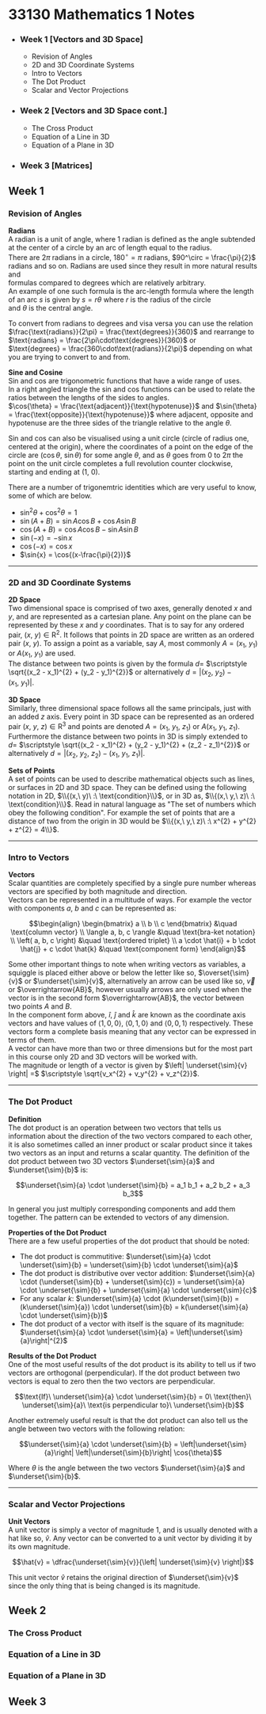 # 33130 Mathematics 1 Notes

* ### Week 1 [Vectors and 3D Space]
    * Revision of Angles
    * 2D and 3D Coordinate Systems
    * Intro to Vectors
    * The Dot Product
    * Scalar and Vector Projections
* ### Week 2 [Vectors and 3D Space cont.]
    *  The Cross Product  
    *  Equation of a Line in 3D
    *  Equation of a Plane in 3D
* ### Week 3 [Matrices]

## Week 1

  ### Revision of Angles
**Radians**  
A radian is a unit of angle, where 1 radian is defined as the angle subtended at the center of a circle by an arc of length equal to the radius.  
There are $2\pi$ radians in a circle, $180^\circ = \pi$ radians, $90^\circ = \frac{\pi}{2}$ radians and so on. Radians are used since they result in more natural results and  
formulas compared to degrees which are relatively arbitrary.  
An example of one such formula is the arc-length formula where the length of an arc $s$ is given by $s = r\theta$ where $r$ is the radius of the circle  
and $\theta$ is the central angle.  

To convert from radians to degrees and visa versa you can use the relation $\frac{\text{radians}}{2\pi} = \frac{\text{degrees}}{360}$ and rearrange to $\text{radians} = \frac{2\pi\cdot\text{degrees}}{360}$ or  
$\text{degrees} = \frac{360\cdot\text{radians}}{2\pi}$ depending on what you are trying to convert to and from.  

**Sine and Cosine**  
Sin and cos are trigonometric functions that have a wide range of uses.  
In a right angled triangle the sin and cos functions can be used to relate the ratios between the lengths of the sides to angles.  
$\cos{\theta} = \frac{\text{adjacent}}{\text{hypotenuse}}$ and $\sin{\theta} = \frac{\text{opposite}}{\text{hypotenuse}}$ where $\text{adjacent}$, $\text{opposite}$ and $\text{hypotenuse}$ are the three sides of the triangle relative to the angle $\theta$.  
  
Sin and cos can also be visualised using a unit circle (circle of radius one, centered at the origin), where the coordinates of a point on the edge of the circle are $(\cos{\theta},\ \sin{\theta})$ for some angle $\theta$, and as $\theta$ goes from $0$ to $2\pi$
the point on the unit circle completes a full revolution counter clockwise, starting and ending at $(1,\ 0)$.  

There are a number of trigonemtric identities which are very useful to know, some of which are below.
* $\sin^{2}{\theta} + \cos^{2}{\theta} = 1$
* $\sin{(A+B)} = \sin{A}\cos{B} + \cos{A}\sin{B}$
* $\cos{(A+B)} = \cos{A}\cos{B} - \sin{A}\sin{B}$
* $\sin{(-x)} = -\sin{x}$
* $\cos{(-x)} = \cos{x}$
* $\sin{x} = \cos{(x-\frac{\pi}{2})}$
---

  ### 2D and 3D Coordinate Systems
**2D Space**  
Two dimensional space is comprised of two axes, generally denoted $x$ and $y$, and are represented as a cartesian plane. Any point on the plane can be represented by these $x$ and $y$ coordinates. That is to say for any ordered pair, $(x,\ y) \in \mathrm{R}^{2}$.
It follows that points in 2D space are written as an ordered pair $(x,\ y)$. To assign a point as a variable, say $A$, most commonly $A = (x_1,\ y_1)$ or $A(x_1,\ y_1)$ are used.  
The distance between two points is given by the formula $d =$ $\scriptstyle \sqrt{(x_2 - x_1)^{2} + (y_2 - y_1)^{2}}$ or alternatively $d = \left|(x_2,\ y_2) - (x_1,\ y_1)\right|$.  
  
**3D Space**  
Similarly, three dimensional space follows all the same principals, just with an added $z$ axis. Every point in 3D space can be represented as an ordered pair $(x,\ y,\ z) \in \mathrm{R}^{3}$ and points are denoted $A = (x_1,\ y_1,\ z_1)$ or $A(x_1,\ y_1,\ z_1)$.
Furthermore the distance between two points in 3D is simply extended to $d =$ $\scriptstyle \sqrt{(x_2 - x_1)^{2} + (y_2 - y_1)^{2} + (z_2 - z_1)^{2}}$ or alternatively $d = \left|(x_2,\ y_2,\ z_2) - (x_1,\ y_1,\ z_1)\right|$.  
  
**Sets of Points**  
A set of points can be used to describe mathematical objects such as lines, or surfaces in 2D and 3D space. They can be defined using the following notation in 2D, $\\{(x,\ y)\ :\ \text{condition}\\}$, or in 3D as, $\\{(x,\ y,\ z)\ :\ \text{condition}\\}$.
Read in natural language as "The set of numbers which obey the following condition". For example the set of points that are a distance of two from the origin in 3D would be $\\{(x,\ y,\ z)\ :\ x^{2} + y^{2} + z^{2} = 4\\}$.  

---

  ### Intro to Vectors
**Vectors**  
Scalar quantities are completely specified by a single pure number whereas vectors are specified by both magnitude and direction.  
Vectors can be represented in a multitude of ways. For example the vector with components $a$, $b$ and $c$ can be represented as:
```math
\begin{align}
    \begin{bmatrix} a \\ b \\ c \end{bmatrix} &\quad \text{column vector} \\
    \langle a, b, c \rangle &\quad \text{bra-ket notation} \\
    \left( a, b, c \right) &\quad \text{ordered triplet} \\
    a \cdot \hat{i} + b \cdot \hat{j} + c \cdot \hat{k} &\quad \text{component form}
\end{align}
```
Some other important things to note when writing vectors as variables, a squiggle is placed either above or below the letter like so, $\overset{\sim}{v}$ or $\underset{\sim}{v}$, alternatively an arrow can be used like so, $\vec{v}$ or $\overrightarrow{AB}$,
however usually arrows are only used when the vector is in the second form $\overrightarrow{AB}$, the vector between two points $A$ and $B$.  
In the component form above, $\hat{i}$, $\hat{j}$ and $\hat{k}$ are known as the coordinate axis vectors and have values of $\langle 1, 0, 0 \rangle$, $\langle 0, 1, 0 \rangle$ and $\langle 0, 0, 1 \rangle$ respectively. These vectors form a complete basis
meaning that any vector can be expressed in terms of them.  
A vector can have more than two or three dimensions but for the most part in this course only 2D and 3D vectors will be worked with.  
The magnitude or length of a vector is given by $\left| \underset{\sim}{v} \right| =$ $\scriptstyle \sqrt{v_x^{2} + v_y^{2} + v_z^{2}}$.  

---

  ### The Dot Product  
**Definition**  
The dot product is an operation between two vectors that tells us information about the direction of the two vectors compared to each other, it is also sometimes called an inner product or scalar product since it takes two vectors as an input and returns a scalar quantity.
The definition of the dot product between two 3D vectors $\underset{\sim}{a}$ and $\underset{\sim}{b}$ is:  
```math
\underset{\sim}{a} \cdot \underset{\sim}{b} = a_1 b_1 + a_2 b_2 + a_3 b_3
```
In general you just multiply corresponding components and add them together. The pattern can be extended to vectors of any dimension.  

**Properties of the Dot Product**  
There are a few useful properties of the dot product that should be noted:
* The dot product is commutitive: $\underset{\sim}{a} \cdot \underset{\sim}{b} = \underset{\sim}{b} \cdot \underset{\sim}{a}$
* The dot product is distributive over vector addition: $\underset{\sim}{a} \cdot (\underset{\sim}{b} + \underset{\sim}{c}) = \underset{\sim}{a} \cdot \underset{\sim}{b} + \underset{\sim}{a} \cdot \underset{\sim}{c}$
* For any scalar $k$: $\underset{\sim}{a} \cdot (k\underset{\sim}{b}) = (k\underset{\sim}{a}) \cdot \underset{\sim}{b} = k(\underset{\sim}{a} \cdot \underset{\sim}{b})$
* The dot product of a vector with itself is the square of its magnitude: $\underset{\sim}{a} \cdot \underset{\sim}{a} = \left|\underset{\sim}{a}\right|^{2}$

**Results of the Dot Product**  
One of the most useful results of the dot product is its ability to tell us if two vectors are orthogonal (perpendicular). If the dot product between two vectors is equal to zero then the two vectors are perpendicular.
```math
\text{If}\ \underset{\sim}{a} \cdot \underset{\sim}{b} = 0\ \text{then}\ \underset{\sim}{a}\ \text{is perpendicular to}\  \underset{\sim}{b}
```

Another extremely useful result is that the dot product can also tell us the angle between two vectors with the following relation:
```math
\underset{\sim}{a} \cdot \underset{\sim}{b} = \left|\underset{\sim}{a}\right| \left|\underset{\sim}{b}\right| \cos{\theta}
```
Where $\theta$ is the angle between the two vectors $\underset{\sim}{a}$ and $\underset{\sim}{b}$.  

---

  ### Scalar and Vector Projections  
**Unit Vectors**  
A unit vector is simply a vector of magnitude 1, and is usually denoted with a hat like so, $\hat{v}$. Any vector can be converted to a unit vector by dividing it by its own magnitude.
```math
\hat{v} = \dfrac{\underset{\sim}{v}}{\left| \underset{\sim}{v} \right|}
```
This unit vector $\hat{v}$ retains the original direction of $\underset{\sim}{v}$ since the only thing that is being changed is its magnitude.

## Week 2

  ### The Cross Product  
  ### Equation of a Line in 3D
  ### Equation of a Plane in 3D

## Week 3
